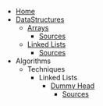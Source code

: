 * [Home](README.md)
* [DataStructures](DataStructures/README.md)
  * [Arrays](DataStructures/Arrays/README.md)
    * [Sources](DataStructures/Arrays/ArraysSources.md)
  * [Linked Lists](DataStructures/LinkedLists/README.md)
    * [Sources](DataStructures/LinkedLists/LinkedListsSources.md)
* Algorithms
  * Techniques
    * Linked Lists
      * [Dummy Head](Algorithms/Techniques/LinkedList/DummyHead.md)
        * [Sources](Algorithms/Techniques/LinkedList/DummyHeadSources.md)